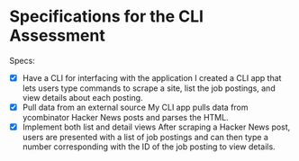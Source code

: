 # Specifications for the CLI Assessment

Specs:
- [x] Have a CLI for interfacing with the application
        I created a CLI app that lets users type commands to scrape a site, list the job postings, and view details about each posting.
- [x] Pull data from an external source
        My CLI app pulls data from ycombinator Hacker News posts and parses the HTML.
- [x] Implement both list and detail views
        After scraping a Hacker News post, users are presented with a list of job postings and can then type a number corresponding with the ID of the job posting to view details.
